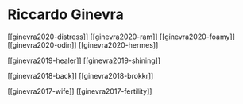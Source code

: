 # Riccardo Ginevra


[[ginevra2020-distress]]
[[ginevra2020-ram]]
[[ginevra2020-foamy]]
[[ginevra2020-odin]]
[[ginevra2020-hermes]]

[[ginevra2019-healer]]
[[ginevra2019-shining]]

[[ginevra2018-back]]
[[ginevra2018-brokkr]]

[[ginevra2017-wife]]
[[ginevra2017-fertility]]
